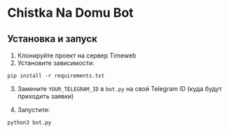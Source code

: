# Chistka Na Domu Bot

## Установка и запуск

1. Клонируйте проект на сервер Timeweb
2. Установите зависимости:
```
pip install -r requirements.txt
```

3. Замените `YOUR_TELEGRAM_ID` в `bot.py` на свой Telegram ID (куда будут приходить заявки)

4. Запустите:
```
python3 bot.py
```
